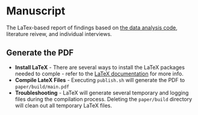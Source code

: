 # Manuscript
The LaTex-based report of findings based on [the data analysis code](../code), literature reivew, and individual interviews.

## Generate the PDF
* __Install LaTeX__ - There are several ways to install the LaTeX packages needed to comple - refer to the [LaTeX documentation](http://latex-project.org/ftp.html) for more info.
* __Compile LateX Files__ - Executing ``publish.sh`` will generate the PDF to ``paper/build/main.pdf``
* __Troubleshooting__ - LaTeX will generate several temporary and logging files during the compilation process. Deleting the ```paper/build``` directory will clean out all temporary LaTeX files.
  
